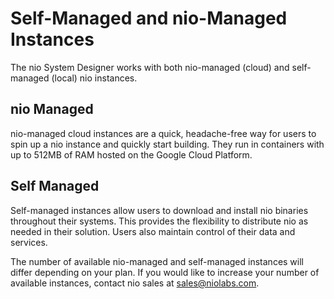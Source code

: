 # Self-Managed and nio-Managed Instances

The nio System Designer works with both nio-managed (cloud) and self-managed (local) nio instances.

## nio Managed
nio-managed cloud instances are a quick, headache-free way for users to spin up a nio instance and quickly start building. They run in containers with up to 512MB of RAM hosted on the Google Cloud Platform.

## Self Managed
Self-managed instances allow users to download and install nio binaries throughout their systems. This provides the flexibility to distribute nio as needed in their solution. Users also maintain control of their data and services.

The number of available nio-managed and self-managed instances will differ depending on your plan. If you would like to increase your number of available instances, contact nio sales at [sales@niolabs.com](mailto:sales@niolabs.com).
